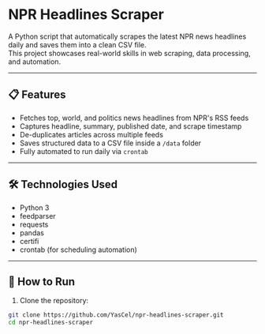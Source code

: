 # NPR Headlines Scraper

A Python script that automatically scrapes the latest NPR news headlines daily and saves them into a clean CSV file.  
This project showcases real-world skills in web scraping, data processing, and automation.

---

## 📋 Features

- Fetches top, world, and politics news headlines from NPR's RSS feeds
- Captures headline, summary, published date, and scrape timestamp
- De-duplicates articles across multiple feeds
- Saves structured data to a CSV file inside a `/data` folder
- Fully automated to run daily via `crontab`

---

## 🛠 Technologies Used

- Python 3
- feedparser
- requests
- pandas
- certifi
- crontab (for scheduling automation)

---

## 🚀 How to Run

1. Clone the repository:

```bash
git clone https://github.com/YasCel/npr-headlines-scraper.git
cd npr-headlines-scraper
